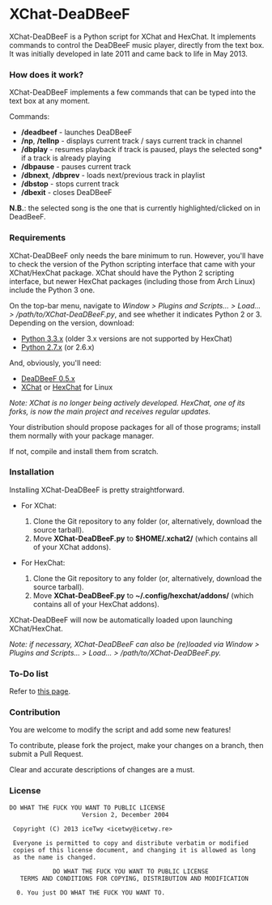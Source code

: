# XChat-DeaDBeeF
XChat-DeaDBeeF is a Python script for XChat and HexChat. It implements commands to control the DeaDBeeF music player, directly from the text box.
It was initially developed in late 2011 and came back to life in May 2013.

###  How does it work?

XChat-DeaDBeeF implements a few commands that can be typed into the text box at any moment. 

Commands:

* **/deadbeef** - launches DeaDBeeF
* **/np**, **/tellnp** - displays current track / says current track in channel
* **/dbplay** - resumes playback if track is paused, plays the selected song* if a track is already playing
* **/dbpause** - pauses current track
* **/dbnext**, **/dbprev** - loads next/previous track in playlist
* **/dbstop** - stops current track
* **/dbexit** - closes DeaDBeeF

**N.B.**: the selected song is the one that is currently highlighted/clicked on in DeadBeeF.

### Requirements

XChat-DeaDBeeF only needs the bare minimum to run. However, you'll have to check the version of the Python scripting interface that came
with your XChat/HexChat package. XChat should have the Python 2 scripting interface, but newer HexChat packages (including those from Arch Linux) include the Python 3 one.

On the top-bar menu, navigate to _Window > Plugins and Scripts... > Load... > /path/to/XChat-DeaDBeeF.py_, and see whether it indicates Python 2 or 3. Depending on the version, download:

* [Python 3.3.x](http://www.python.org/getit/ "Download Python") (older 3.x versions are not supported by HexChat)
* [Python 2.7.x](http://www.python.org/getit/ "Download Python") (or 2.6.x)

And, obviously, you'll need:

* [DeaDBeeF 0.5.x](http://deadbeef.sourceforge.net/download.html "DeaDBeeF - Ultimate Music Player For GNU/Linux")
* [XChat](http://sourceforge.net/projects/xchat/files/ "X-Chat - Browse Files at SourceForge.net") or [HexChat](http://hexchat.org/downloads.html "Downloads - HexChat") for Linux

_Note: XChat is no longer being actively developed. HexChat, one of its forks, is now the main project and receives regular updates._

Your distribution should propose packages for all of those programs; install them normally with your package manager.

If not, compile and install them from scratch.

### Installation

Installing XChat-DeaDBeeF is pretty straightforward.

* For XChat:
    1. Clone the Git repository to any folder (or, alternatively, download the source tarball).
    2. Move **XChat-DeaDBeeF.py** to **$HOME/.xchat2/** (which contains all of your XChat addons).

* For HexChat:
    1. Clone the Git repository to any folder (or, alternatively, download the source tarball).
    2. Move **XChat-DeaDBeeF.py** to **~/.config/hexchat/addons/** (which contains all of your HexChat addons).

XChat-DeaDBeeF will now be automatically loaded upon launching XChat/HexChat.

_Note: if necessary, XChat-DeaDBeeF can also be (re)loaded via Window > Plugins and Scripts... > Load... > /path/to/XChat-DeaDBeeF.py._

### To-Do list

Refer to [this page](https://github.com/iceTwy/xchat-deadbeef/blob/master/TODO.md "TO-DO List").

### Contribution

You are welcome to modify the script and add some new features!

To contribute, please fork the project, make your changes on a branch, then submit a Pull Request. 

Clear and accurate descriptions of changes are a must.

### License

```
DO WHAT THE FUCK YOU WANT TO PUBLIC LICENSE
                    Version 2, December 2004

 Copyright (C) 2013 iceTwy <icetwy@icetwy.re>

 Everyone is permitted to copy and distribute verbatim or modified
 copies of this license document, and changing it is allowed as long
 as the name is changed.

            DO WHAT THE FUCK YOU WANT TO PUBLIC LICENSE
   TERMS AND CONDITIONS FOR COPYING, DISTRIBUTION AND MODIFICATION

  0. You just DO WHAT THE FUCK YOU WANT TO.
```
